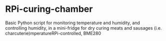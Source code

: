 # RPi-curing-chamber
Basic Python script for monitoring temperature and humidity, and controlling humidity, in a mini-fridge for dry curing meats and sausages (i.e. charcuterie)mperatureRPi-controlled, BME280
